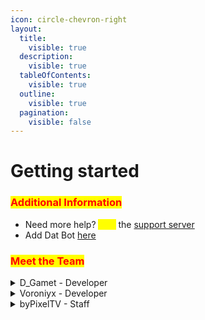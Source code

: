 ```yaml
---
icon: circle-chevron-right
layout:
  title:
    visible: true
  description:
    visible: true
  tableOfContents:
    visible: true
  outline:
    visible: true
  pagination:
    visible: false
---
```


# Getting started

### <mark style="color:red;">Additional Information</mark>

* Need more help? <mark style="color:yellow;">Join</mark> the [support server](https://discord.gg/BQumAujuvk)
* Add Dat Bot [here](https://discord.com/api/oauth2/authorize?client_id=965903240384376872\&permissions=274878295233\&scope=bot%20applications.commands)

### <mark style="color:red;">Meet the Team</mark>

<details>

<summary>D_Gamet - Developer</summary>

Hello y'all!

I am Gamet, the founder of Dat Bot and developer. I started this project back in April of 2022 as a fun way to learn programming and growing a community. Nowadays, it has grown and is bigger than I thought it could ever get. Thank you for using Dat Bot! :tada:

See ya :smile:

</details>

<details>

<summary>Voroniyx - Developer</summary>

Hey ho

I'm Voroniyx, have known Gamet since April 2023, have been using DatBot since the end of 2023 and have been a developer on the DatBot team since mid-October '24. When I'm not working on DatBot, I have my own small projects or play something. I try to help here and if you ever see me on the support server dont be to shy and say hello.

</details>

<details>

<summary>byPixelTV - Staff</summary>

Hey everyone!

I'm byPixelTV, one of the staff members of Dat Bot. I started using the bot in April 2023 and have always been helping users more or less on the support server. I still help people on the support server, but I also like to develop Minecraft plugins in my free time. Maybe we'll see each other on the support server, but for now I just want to say: Thanks for using Dat Bot! 🎉

Bye 👋

</details>

